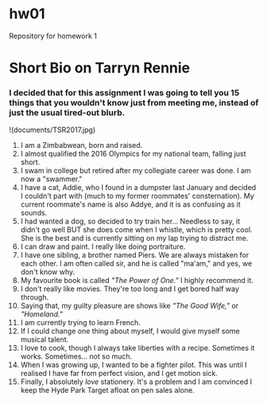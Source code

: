 # hw01
Repository for homework 1
# Short Bio on Tarryn Rennie 
### I decided that for this assignment I was going to tell you **15 things** that you wouldn't know just from meeting me, instead of just the usual tired-out blurb. 
!(documents/TSR2017.jpg)

1. I am a Zimbabwean, born and raised. 
1. I almost qualified the 2016 Olympics for my national team, falling just short. 
1. I swam in college but retired after my collegiate career was done. I am now a "swammer."
1. I have a cat, Addie, who I found in a dumpster last January and decided I couldn't part with (much to my former roommates' consternation). My current roommate's name is also Addye, and it is as confusing as it sounds.  
1. I had wanted a dog, so decided to try train her... Needless to say, it didn't go well BUT she does come when I whistle, which is pretty cool. She is the best and is currently sitting on my lap trying to distract me.
1. I can draw and paint. I really like doing portraiture. 
1. I have one sibling, a brother named Piers. We are always mistaken for each other. I am often called sir, and he is called "ma'am," and yes, we don't know why. 
1. My favourite book is called *"The Power of One."* I highly recommend it. 
1. I don't really like movies. They're too long and I get bored half way through. 
1. Saying that, my guilty pleasure are shows like *"The Good Wife,"* or *"Homeland."*
1. I am currently trying to learn French. 
1. If I could change one thing about myself, I would give myself some musical talent. 
1. I love to cook, though I always take liberties with a recipe. Sometimes it works. Sometimes... not so much. 
1. When I was growing up, I wanted to be a fighter pilot. This was until I realised I have far from perfect vision, and I get motion sick. 
1. Finally, I absolutely *love* stationery. It's a problem and I am convinced I keep the Hyde Park Target afloat on pen sales alone. 